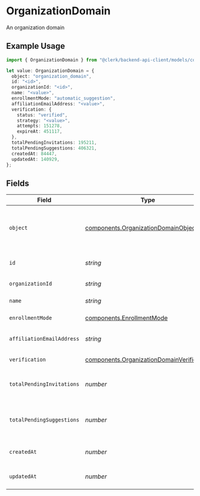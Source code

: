 # OrganizationDomain

An organization domain

## Example Usage

```typescript
import { OrganizationDomain } from "@clerk/backend-api-client/models/components";

let value: OrganizationDomain = {
  object: "organization_domain",
  id: "<id>",
  organizationId: "<id>",
  name: "<value>",
  enrollmentMode: "automatic_suggestion",
  affiliationEmailAddress: "<value>",
  verification: {
    status: "verified",
    strategy: "<value>",
    attempts: 151278,
    expireAt: 451117,
  },
  totalPendingInvitations: 195211,
  totalPendingSuggestions: 406321,
  createdAt: 84447,
  updatedAt: 140929,
};
```

## Fields

| Field                                                                                                               | Type                                                                                                                | Required                                                                                                            | Description                                                                                                         |
| ------------------------------------------------------------------------------------------------------------------- | ------------------------------------------------------------------------------------------------------------------- | ------------------------------------------------------------------------------------------------------------------- | ------------------------------------------------------------------------------------------------------------------- |
| `object`                                                                                                            | [components.OrganizationDomainObject](../../models/components/organizationdomainobject.md)                          | :heavy_check_mark:                                                                                                  | String representing the object's type. Objects of the same type share the same value. Always `organization_domain`<br/> |
| `id`                                                                                                                | *string*                                                                                                            | :heavy_check_mark:                                                                                                  | Unique identifier for the organization domain                                                                       |
| `organizationId`                                                                                                    | *string*                                                                                                            | :heavy_check_mark:                                                                                                  | Unique identifier for the organization                                                                              |
| `name`                                                                                                              | *string*                                                                                                            | :heavy_check_mark:                                                                                                  | Name of the organization domain                                                                                     |
| `enrollmentMode`                                                                                                    | [components.EnrollmentMode](../../models/components/enrollmentmode.md)                                              | :heavy_check_mark:                                                                                                  | Mode of enrollment for the domain                                                                                   |
| `affiliationEmailAddress`                                                                                           | *string*                                                                                                            | :heavy_check_mark:                                                                                                  | Affiliation email address for the domain, if available.                                                             |
| `verification`                                                                                                      | [components.OrganizationDomainVerification](../../models/components/organizationdomainverification.md)              | :heavy_check_mark:                                                                                                  | Verification details for the domain                                                                                 |
| `totalPendingInvitations`                                                                                           | *number*                                                                                                            | :heavy_check_mark:                                                                                                  | Total number of pending invitations associated with this domain                                                     |
| `totalPendingSuggestions`                                                                                           | *number*                                                                                                            | :heavy_check_mark:                                                                                                  | Total number of pending suggestions associated with this domain                                                     |
| `createdAt`                                                                                                         | *number*                                                                                                            | :heavy_check_mark:                                                                                                  | Unix timestamp when the domain was created                                                                          |
| `updatedAt`                                                                                                         | *number*                                                                                                            | :heavy_check_mark:                                                                                                  | Unix timestamp of the last update to the domain                                                                     |